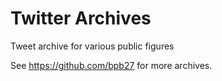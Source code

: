 # Twitter Archives

Tweet archive for various public figures

See https://github.com/bpb27 for more archives.
